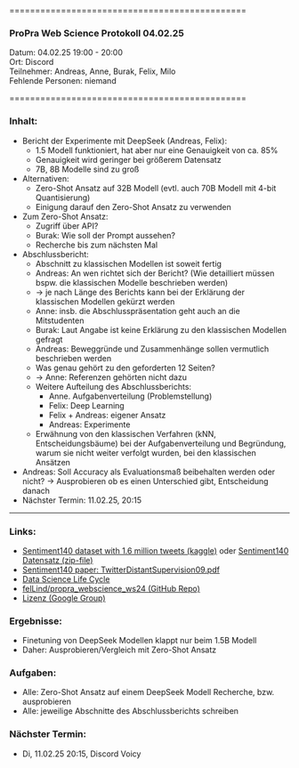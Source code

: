 
==============================================

### ProPra Web Science Protokoll 04.02.25

Datum: 04.02.25 19:00 - 20:00  
Ort: Discord  
Teilnehmer: Andreas, Anne, Burak, Felix, Milo  
Fehlende Personen: niemand

==============================================


### Inhalt:
- Bericht der Experimente mit DeepSeek (Andreas, Felix):
	- 1.5 Modell funktioniert, hat aber nur eine Genauigkeit von ca. 85%
	- Genauigkeit wird geringer bei größerem Datensatz
	- 7B, 8B Modelle sind zu groß
- Alternativen:
	- Zero-Shot Ansatz auf 32B Modell (evtl. auch 70B Modell mit 4-bit Quantisierung)
	- Einigung darauf den Zero-Shot Ansatz zu verwenden
- Zum Zero-Shot Ansatz:
	- Zugriff über API?
	- Burak: Wie soll der Prompt aussehen?
	- Recherche bis zum nächsten Mal
- Abschlussbericht:
	- Abschnitt zu klassischen Modellen ist soweit fertig
	- Andreas: An wen richtet sich der Bericht? (Wie detailliert müssen bspw. die klassischen Modelle beschrieben werden)
	- -> je nach Länge des Berichts kann bei der Erklärung der klassischen Modellen gekürzt werden
	- Anne: insb. die Abschlusspräsentation geht auch an die Mitstudenten
	- Burak: Laut Angabe ist keine Erklärung zu den klassischen Modellen gefragt
	- Andreas: Beweggründe und Zusammenhänge sollen vermutlich beschrieben werden
	- Was genau gehört zu den geforderten 12 Seiten?
	- -> Anne: Referenzen gehörten nicht dazu
	- Weitere Aufteilung des Abschlussberichts:
		- Anne. Aufgabenverteilung (Problemstellung)
		- Felix: Deep Learning
		- Felix + Andreas: eigener Ansatz
		- Andreas: Experimente
	- Erwähnung von den klassischen Verfahren (kNN, Entscheidungsbäume) bei der Aufgabenverteilung und Begründung, warum sie nicht weiter verfolgt wurden, bei den klassischen Ansätzen
- Andreas: Soll Accuracy als Evaluationsmaß beibehalten werden oder nicht? -> Ausprobieren ob es einen Unterschied gibt, Entscheidung danach
- Nächster Termin: 11.02.25, 20:15



---------------------------------------------


### Links:
- [Sentiment140 dataset with 1.6 million tweets (kaggle)](https://www.kaggle.com/datasets/kazanova/sentiment140/code?datasetId=2477&sortBy=commentCount) oder [Sentiment140 Datensatz (zip-file)](https://www.google.com/url?q=https%3A%2F%2Fcs.stanford.edu%2Fpeople%2Falecmgo%2Ftrainingandtestdata.zip)
- [Sentiment140 paper: TwitterDistantSupervision09.pdf](https://www-cs.stanford.edu/people/alecmgo/papers/TwitterDistantSupervision09.pdf)
- [Data Science Life Cycle](Data_Science_Life_Cycle.png)
- [felLind/propra_webscience_ws24 (GitHub Repo)](https://github.com/felLind/propra_webscience_ws24/tree/main)
- [Lizenz (Google Group)](https://groups.google.com/g/sentiment140/c/IZUgbwH99L8)

### Ergebnisse:
- Finetuning von DeepSeek Modellen klappt nur beim 1.5B Modell
- Daher: Ausprobieren/Vergleich mit Zero-Shot Ansatz 

### Aufgaben:
- Alle: Zero-Shot Ansatz auf einem DeepSeek Modell Recherche, bzw. ausprobieren
- Alle: jeweilige Abschnitte des Abschlussberichts schreiben

### Nächster Termin: 
- Di, 11.02.25 20:15, Discord Voicy

